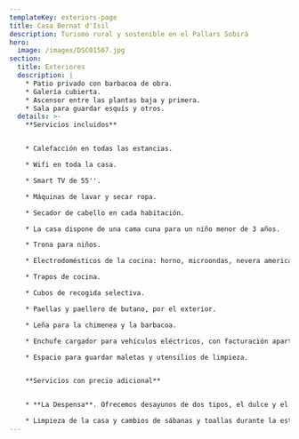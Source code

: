 ```yaml
---
templateKey: exteriors-page
title: Casa Bernat d'Isil
description: Turismo rural y sostenible en el Pallars Sobirà
hero:
  image: /images/DSC01567.jpg
section:
  title: Exteriores
  description: |
    * Patio privado con barbacoa de obra.
    * Galería cubierta.
    * Ascensor entre las plantas baja y primera.
    * Sala para guardar esquís y otros.
  details: >-
    **Servicios incluidos**


    * Calefacción en todas las estancias.

    * Wifi en toda la casa.

    * Smart TV de 55''.

    * Máquinas de lavar y secar ropa.

    * Secador de cabello en cada habitación.

    * La casa dispone de una cama cuna para un niño menor de 3 años.

    * Trona para niños.

    * Electrodomésticos de la cocina: horno, microondas, nevera americana, placa de inducción, torradora, minipimer y cafetera italiana.

    * Trapos de cocina.

    * Cubos de recogida selectiva.

    * Paellas y paellero de butano, por el exterior.

    * Leña para la chimenea y la barbacoa.

    * Enchufe cargador para vehículos eléctricos, con facturación aparte.

    * Espacio para guardar maletas y utensilios de limpieza.


    **Servicios con precio adicional**


    * **La Despensa**. Ofrecemos desayunos de dos tipos, el dulce y el salado. Además, buscamos ofrecer productos hechos por nosotros o por los artesanos y productores del Pallars Sobirà.

    * Limpieza de la casa y cambios de sábanas y toallas durante la estancia: Se pueden pedir estos servicios, con facturación aparte.
---
```

